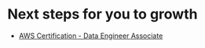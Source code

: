 # Next steps for you to growth
- [AWS Certification - Data Engineer Associate](https://aws.amazon.com/certification/certified-data-engineer-associate/)
